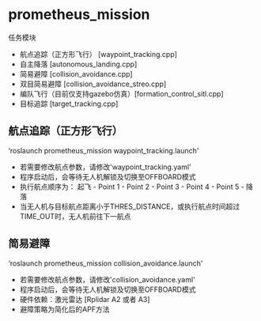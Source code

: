 # prometheus_mission

任务模块

- 航点追踪（正方形飞行） [waypoint_tracking.cpp]
- 自主降落 [autonomous_landing.cpp]
- 简易避障 [collision_avoidance.cpp]
- 双目简易避障 [collision_avoidance_streo.cpp]
- 编队飞行（目前仅支持gazebo仿真）[formation_control_sitl.cpp]
- 目标追踪 [target_tracking.cpp]

## 航点追踪（正方形飞行）

‘roslaunch prometheus_mission waypoint_tracking.launch'

 - 若需要修改航点参数，请修改'waypoint_tracking.yaml'
 - 程序启动后，会等待无人机解锁及切换至OFFBOARD模式
 - 执行航点顺序为： 起飞 - Point 1 - Point 2 - Point 3 - Point 4 - Point 5 - 降落
 - 当无人机与目标航点距离小于THRES_DISTANCE，或执行航点时间超过TIME_OUT时，无人机前往下一航点

## 简易避障

‘roslaunch prometheus_mission collision_avoidance.launch'

 - 若需要修改航点参数，请修改'collision_avoidance.yaml'
 - 程序启动后，会等待无人机解锁及切换至OFFBOARD模式
 - 硬件依赖：激光雷达 [Rplidar A2 或者 A3]
 - 避障策略为简化后的APF方法